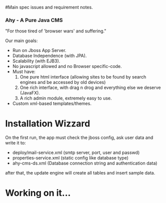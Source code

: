 #Main spec issues and requirement notes.

### Ahy - A Pure Java CMS ###
"For those tired of 'browser wars' and suffering."

Our main goals:

  * Run on Jboss App Server.
  * Database Independence (with JPA).
  * Scalability (with EJB3).
  * No javascript allowed and no Browser specific-code.
  * Must have:
    1. One pure html interface (allowing sites to be found by search engines and be accessed by old devices)
    1. One rich interface, with drag n drog and everything else we deserve (JavaFX).
    1. A rich admin module, extremely easy to use.
  * Custom xml-based templates/themes.


# Installation Wizzard #

On the first run, the app must check the jboss config, ask user data and write it to:
  * deploy/mail-service.xml (smtp server, port, user and passwd)
  * properties-service.xml (static config like database type)
  * ahy-cms-ds.xml (Database connection string and authentication data)

after that, the update engine will create all tables and insert sample data.


# Working on it... #